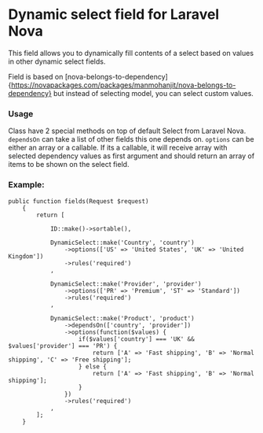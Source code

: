 # Dynamic select field for Laravel Nova

This field allows you to dynamically fill contents of a select based on values in other dynamic select fields.

Field is based on [nova-belongs-to-dependency]{https://novapackages.com/packages/manmohanjit/nova-belongs-to-dependency}
but instead of selecting model, you can select custom values.

### Usage
Class have 2 special methods on top of default Select from Laravel Nova.
`dependsOn` can take a list of other fields this one depends on.
`options` can be either an array or a callable. 
If its a callable, it will receive array with selected dependency values as 
first argument and should return an array of items to be shown on the select field.


### Example:

```
public function fields(Request $request)
    {
        return [

            ID::make()->sortable(),

            DynamicSelect::make('Country', 'country')
                ->options(['US' => 'United States', 'UK' => 'United Kingdom'])
                ->rules('required')
            ,

            DynamicSelect::make('Provider', 'provider')
                ->options(['PR' => 'Premium', 'ST' => 'Standard'])
                ->rules('required')
            ,

            DynamicSelect::make('Product', 'product')
                ->dependsOn(['country', 'provider'])
                ->options(function($values) { 
                    if($values['country'] === 'UK' && $values['provider'] === 'PR') {
                        return ['A' => 'Fast shipping', 'B' => 'Normal shipping', 'C' => 'Free shipping'];
                    } else {
                        return ['A' => 'Fast shipping', 'B' => 'Normal shipping'];
                    }
                })
                ->rules('required')
            ,
        ];
    }

```

